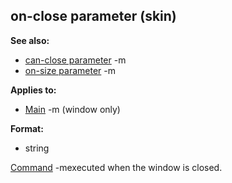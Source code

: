 ## on-close parameter (skin)
**See also:**
*   [can-close parameter](/ref/%7Bskin%7D/param/can-close.md) -m
*   [on-size parameter](/ref/%7Bskin%7D/param/on-size.md) -m
<!-- -->
**Applies to:**
*   [Main](/ref/%7Bskin%7D/control/main.md) -m (window only)
<!-- -->
**Format:**
*   string


[Command](/ref/%7Bskin%7D/commands.md) -mexecuted when the window is
closed.